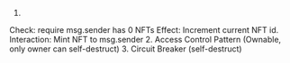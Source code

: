 1. 
  Check: require msg.sender has 0 NFTs
  Effect: Increment current NFT id.
  Interaction: Mint NFT to msg.sender
2. Access Control Pattern (Ownable, only owner can self-destruct)
3. Circuit Breaker (self-destruct)
